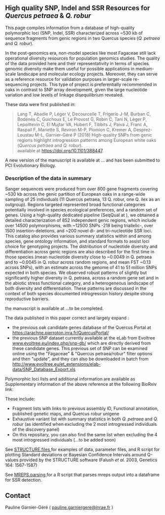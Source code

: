 ## High quality SNP, Indel and SSR Resources for <i>Quercus petraea</i> & <i>Q. robur</i>

This page compiles information from a database of high-quality polymorphic loci (SNP, Indel, SSR) characterized across ~530 kb of sequence fragments from genic regions in two Quercus species (<i>Q. petraea</i> and <i>Q. robur</i>). 

In the post-genomics era, non-model species like most Fagaceae still lack operational diversity resources for population genomics studies. The quality of the data provided here and their representativity in terms of species genomic diversity make them useful for possible applications in medium-scale landscape  and molecular ecology projects. Moreover, they can serve as a reference resource for validation purposes in larger-scale re-sequencing projects. This type of project is preferentially recommended in oaks in contrast to SNP array development, given the large nucleotide variation and low levels of linkage disequilibrium revealed.

These data were first published in: <br/>

> Lang T, Abadie P, Léger V, Decourcelle T, Frigerio J-M, Burban C, Bodénès C, Guichoux E, Le Provost G, Robin C, Tani N, Léger P, Lepoittevin C, El Mujtar VA, Hubert F, Tibbits J, Paiva J, Franc A, Raspail F, Mariette S, Reviron M-P, Plomion C, Kremer A, Desprez-Loustau M-L, Garnier-Géré P (2018) High-quality SNPs from genic regions highlight introgression patterns among European white oaks (<i>Quercus petraea</i> and <i>Q. robur</i>).
<br /> available at  https://doi.org/10.1101/388447.

A new version of the manuscript is available at ... and has been submitted to PCI Evolutionary Biology.

### Description of the data in summary

Sanger sequences were produced from over 800 gene fragments covering ~530 kb across the genic partition of European oaks in a range-wide sampling of 25 individuals (11 Quercus petraea, 13 Q. robur, one Q. ilex as an outgroup). 
Regions targeted represented broad functional categories potentially involved in species ecological preferences, and a random set of genes. Using a high-quality dedicated pipeline (SeqQual at ), we obtained a detailed characterization of 852 independent genic regions, which include over 14500 polymorphisms, with ~12500 SNPs -218 being triallelic-, over 1500 insertion-deletions, and ~200 novel di- and tri-nucleotide SSR loci. 
This catalog also provides various summary statistics within and among species, gene ontology information, and standard formats to assist loci choice for genotyping projects. The distribution of nucleotide diversity and differentiation across genic regions are also described for the first time in those species (mean nucleotide diversity close to ~0.0049 in Q. petraea and to ~0.0045 in Q. robur across random regions, and mean FST ~0.13 across SNPs), with an estimate across the genome of 41 to 51 million SNPs expected in both species. We observed robust patterns of slightly but significantly higher diversity in Q. petraea, across a random gene set and in the abiotic stress functional category, and a heterogeneous landscape of both diversity and differentiation. These patterns are discussed in the context of both species documented introgression history despite strong reproductive barriers. 







the manuscript is available at ...to be completed.

The data published in this paper correct and largely expand :
* the previous oak candidate genes database of the Quercus Portal at https://arachne.pierroton.inra.fr/QuercusPortal/
* the previous SNP dataset currently available at the eLab from Evoltree www.evoltree.eu/index.php/snp-db/ which are directly derived from these candidate genes. This previous set of SNP can be examined online using the "Fagaceae" & "Quercus petraea/robur" filter options and then "update", and they can also be downloaded in batch from http://www.evoltree.eu/et_extensions/elab-data/SNP_Database_Export.xls

Polymorphic loci lists and additional information are available as Supplementary information of the above reference at the following BioRxiv link:

These include:
* Fragment lists with links to previous assembly ID, Functional annotation, published genetic maps, and Quercus robur unigene
* Exhaustive variant list with summary statistics in both <i>Q. petraea</i> and <i>Q. robur</i> (as identified when excluding the 2 most introgressed individuals of the discovery panel)
* On this repositary, you can also find the same list when excluding the 4 most introgressed individuals (...to be added soon)

See <A HREF="STRUCTURE.files"> STRUCTURE.files </A> for examples of data, parameter files, and R script for plotting Standard deviations or Bayesian Confidence Intervals around Q-values provided by the STRUCTURE software (Falush <i>et al.</i> 2003, Genetics 164: 1567-1587)

See <A HREF="MREPS.parsing"> MREPS.parsing </A> for a R script that parses mreps output into a dataframe for SSR detection.

## Contact 
Pauline Garnier-Géré ( pauline.garniergere@inrae.fr )




